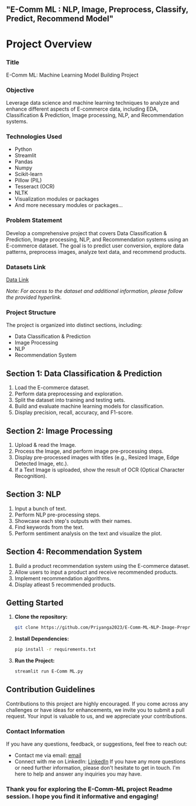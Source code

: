## "E-Comm ML : NLP, Image, Preprocess, Classify, Predict, Recommend Model"
# Project Overview

### Title
E-Comm ML: Machine Learning Model Building Project

### Objective
Leverage data science and machine learning techniques to analyze and enhance different aspects of E-commerce data, including EDA, Classification & Prediction, Image processing, NLP, and Recommendation systems.

### Technologies Used
- Python
- Streamlit
- Pandas
- Numpy
- Scikit-learn
- Pillow (PIL)
- Tesseract (OCR)
- NLTK
- Visualization modules or packages
- And more necessary modules or packages...

### Problem Statement
Develop a comprehensive project that covers Data Classification & Prediction, Image processing, NLP, and Recommendation systems using an E-commerce dataset. The goal is to predict user conversion, explore data patterns, preprocess images, analyze text data, and recommend products.

### Datasets Link
[Data Link](https://drive.google.com/drive/folders/1ATULlRKrSensZHs2SxaT7y0b68Rc1vQA)

*Note: For access to the dataset and additional information, please follow the provided hyperlink.*

### Project Structure
The project is organized into distinct sections, including:
- Data Classification & Prediction
- Image Processing
- NLP
- Recommendation System

## Section 1: Data Classification & Prediction
1. Load the E-commerce dataset.
2. Perform data preprocessing and exploration.
3. Split the dataset into training and testing sets.
4. Build and evaluate machine learning models for classification.
5. Display precision, recall, accuracy, and F1-score.

## Section 2: Image Processing
1. Upload & read the Image.
2. Process the Image, and perform image pre-processing steps.
3. Display pre-processed images with titles (e.g., Resized Image, Edge Detected Image, etc.).
4. If a Text Image is uploaded, show the result of OCR (Optical Character Recognition).

## Section 3: NLP
1. Input a bunch of text.
2. Perform NLP pre-processing steps.
3. Showcase each step's outputs with their names.
4. Find keywords from the text.
5. Perform sentiment analysis on the text and visualize the plot.

## Section 4: Recommendation System
1. Build a product recommendation system using the E-commerce dataset.
2. Allow users to input a product and receive recommended products.
3. Implement recommendation algorithms.
4. Display atleast 5 recommended products.

## Getting Started

1. **Clone the repository:**
   ```bash
   git clone https://github.com/Priyanga2023/E-Comm-ML-NLP-Image-Preprocess-Classify-Predict-Recommend-Model.git
2. **Install Dependencies:**
   ```bash
   pip install -r requirements.txt
3. **Run the Project:**
   ```bash
   streamlit run E-Comm ML.py

## Contribution Guidelines
  Contributions to this project are highly encouraged. If you come across any challenges or have ideas for enhancements, we invite you to submit a pull request. Your input is valuable to us, and we appreciate your contributions.

### Contact Information
If you have any questions, feedback, or suggestions, feel free to reach out:

- Contact me via email: [email](mailto:sec19ee048@sairamtap.edu.in)
- Connect with me on LinkedIn: [LinkedIn](https://www.linkedin.com/in/priyanga070302/)
  If you have any more questions or need further information, please don't hesitate to get in touch. I'm here to help and answer any inquiries you may have.

### Thank you for exploring the E-Comm-ML project Readme session. I hope you find it informative and engaging!



